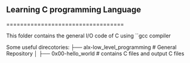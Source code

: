 ## Learning C programming Language
==================================

This folder contains the general I/O code of C using ``gcc compiler

Some useful direcotories:
├── alx-low_level_programming   # General Repository
    │   ├── 0x00-hello_world    # contains C files and output C files
